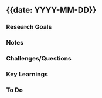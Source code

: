 ## {{date: YYYY-MM-DD}}

### Research Goals

### Notes

### Challenges/Questions

### Key Learnings

### To Do
